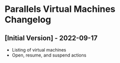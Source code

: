 # Parallels Virtual Machines Changelog

## [Initial Version] - 2022-09-17

- Listing of virtual machines
- Open, resume, and suspend actions
